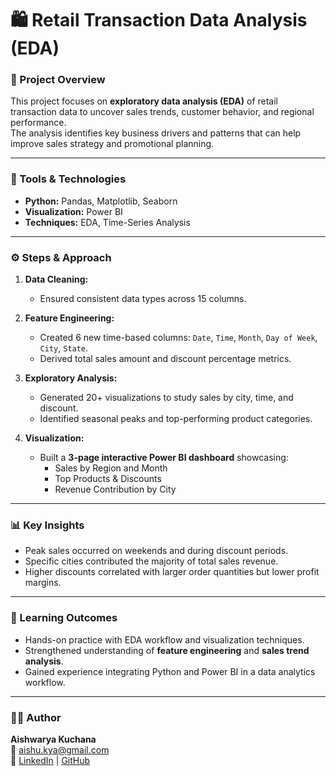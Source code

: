 # 🛍️ Retail Transaction Data Analysis (EDA)

### 📘 Project Overview
This project focuses on **exploratory data analysis (EDA)** of retail transaction data to uncover sales trends, customer behavior, and regional performance.  
The analysis identifies key business drivers and patterns that can help improve sales strategy and promotional planning.

---

### 🧰 Tools & Technologies
- **Python:** Pandas, Matplotlib, Seaborn  
- **Visualization:** Power BI  
- **Techniques:** EDA, Time-Series Analysis

---

### ⚙️ Steps & Approach
1. **Data Cleaning:**  
   - Ensured consistent data types across 15 columns.

2. **Feature Engineering:**  
   - Created 6 new time-based columns: `Date`, `Time`, `Month`, `Day of Week`, `City`, `State`.  
   - Derived total sales amount and discount percentage metrics.

3. **Exploratory Analysis:**  
   - Generated 20+ visualizations to study sales by city, time, and discount.  
   - Identified seasonal peaks and top-performing product categories.

4. **Visualization:**  
   - Built a **3-page interactive Power BI dashboard** showcasing:
     - Sales by Region and Month  
     - Top Products & Discounts  
     - Revenue Contribution by City  

---

### 📊 Key Insights
- Peak sales occurred on weekends and during discount periods.  
- Specific cities contributed the majority of total sales revenue.  
- Higher discounts correlated with larger order quantities but lower profit margins.

---

### 🧠 Learning Outcomes
- Hands-on practice with EDA workflow and visualization techniques.  
- Strengthened understanding of **feature engineering** and **sales trend analysis**.  
- Gained experience integrating Python and Power BI in a data analytics workflow.

---

### 👩‍💻 Author
**Aishwarya Kuchana**  
📧 [aishu.kya@gmail.com](mailto:aishu.kya@gmail.com)  
🔗 [LinkedIn](https://www.linkedin.com/in/aishwarya-kuchana) | [GitHub](https://github.com/Aishwarya-Kuchana)

